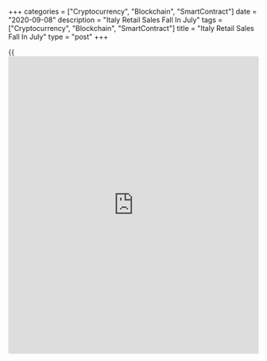 +++
categories = ["Cryptocurrency", "Blockchain", "SmartContract"]
date = "2020-09-08"
description = "Italy Retail Sales Fall In July"
tags = ["Cryptocurrency", "Blockchain", "SmartContract"]
title = "Italy Retail Sales Fall In July"
type = "post"
+++

{{<iframe id="large-banner" src="https://www.bounty.group/#slide=20.0" width="100%" height="600" scrolling="no" style="border: 0px solid rgb(216, 221, 230); border-radius: 3px;">}}

Italy's retail sales fell for the first time in three months in July,
data from the statistical office ISTAT showed on Tuesday.

The retail sales value fell a seasonally adjusted 2.2 percent month-on-
month in July, after 10.2 percent rise in June.

Sales of non-foods declined 3.2 percent monthly in July and food sales
fell 1.0 percent.

On an annual basis, retail sales fell 7.2 percent in July, following a
2.4 percent decrease in the previous month.

Online sales grew 11.6 percent yearly in July.

On a month-on-month basis, the retail sales volume decreased 3.1 percent
in July, after a 10.1 percent rise in the preceding month.

In volume [terms](https://www.fintechee.com/terms/), retail sales fell 10.2 percent year-on-year in July,
following a 3.6 percent decrease in the prior month.

For comments and feedback [contact](https://www.playgroundfx.com/contact/): editorial@rtt[news](https://www.letsplayfx.com/blog/forex-news-website/).com

[Economic News][1]

 **What parts of the world are seeing the best (and worst) economic
performances lately? Click[here][2] to check out our [Econ Scorecard][2]
and find out! See up-to-the-moment [ranking](https://www.playgroundfx.com/blog/crypto-exchange-ranking/)s for the best and worst
performers in [GDP][3], [unemployment rate][4], [inflation][5] and much
more.**

   1. www.rtt[news](https://www.letsplayfx.com/blog/forex-news-website/).com/Content/EconomicNews.aspx
   2. www.rtt[news](https://www.letsplayfx.com/blog/forex-news-website/).com/economic-scorecard/world-rank/PPI/highest-performance.aspx
   3. www.rtt[news](https://www.letsplayfx.com/blog/forex-news-website/).com/economic-scorecard/world-rank/GDP/highest-performance.aspx
   4. www.rtt[news](https://www.letsplayfx.com/blog/forex-news-website/).com/economic-scorecard/world-rank/unemployment-rate/lowest-performance.aspx
   5. www.rtt[news](https://www.letsplayfx.com/blog/forex-news-website/).com/economic-scorecard/world-rank/CPI/highest-performance.aspx